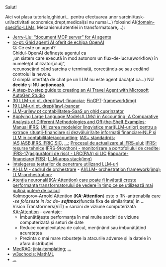 Salut!

Aici voi plasa tutoriale,ghiduri... pentru efectuarea unor sarcini/task-uri/activitati economice,drept,medical(si nu numai...) folosind AI([domain-specific-LLMs](https://medium.com/sage-ai/building-domain-specific-llms-for-reliable-accounting-solutions-at-sage-f5f49479c8ad), Mecanismul atentiei in transformatoare,...):

 - [Jerry-Liu:  “document MCP server” for AI agents](https://www.linkedin.com/posts/jerry-liu-64390071_ive-been-thinking-about-this-idea-of-a-activity-7326034385671983104-KU7l?utm_source=share&utm_medium=member_desktop&rcm=ACoAABLIPGMB6KpJrQjF9LX4I4WFQuRY84ckvhg)
 - [ro-pt: Ghid agenti AI oferit de echipa OpenAI ](https://www.pt.ro/openai-ghid-agenti/)
   <br/>Q: Ce este un agent?
<br/>Ghidul-OpenAI defineşte agentul ca
<br/>„un sistem care execută în mod autonom un flux-de-lucru(workflow) în numele/pt utilizator[ului]”,
<br/>recunoscând când sarcina e terminată, corectându‑se sau cedând controlul la nevoie.
<br/>O simplă interfaţă de chat pe un LLM nu este agent dacă(pt ca...) NU <b>decide</b> şi NU <b>acţionează</b>.
 - [A step-by-step guide to creating an AI Travel Agent with Microsoft AutoGen Studio](https://medium.com/@wxia8888/a-step-by-step-guide-to-creating-an-ai-travel-agent-with-microsoft-autogen-studio-7295592331ac)
 - [30 LLM-uri pt. drept(law)-financiar](https://www.lawstudies.ro/llm/drept-financiar); [FinGPT](https://levelup.gitconnected.com/fingpt-open-source-llm-for-finance-e8ec10d0bf40)-[framework(img)](https://miro.medium.com/v2/resize:fit:1400/1*NcxcT0TfKAK8vZYBAsFAFQ.png)
 - [19 LLM-uri pt. drept(law)-bancar](https://www.lawstudies.ro/llm/legea-bancar%C4%83)
 - [LLM-urilew pt contabilitatea-SaaS un ghid cuprinzator](https://www.sage.com/en-us/blog/llms-for-saas-accounting-a-comprehensive-guide/)
 - [Applying Large Language Models(LLMs) in Accounting: A Comparative Analysis of Different
Methodologies and Off-the-Shelf Examples](https://download.ssrn.com/2024/6/29/4650476.pdf?response-content-disposition=inline&X-Amz-Security-Token=IQoJb3JpZ2luX2VjEFEaCXVzLWVhc3QtMSJGMEQCIB2XM1vd62TPrcEmeSI0KizTPU%2FlsVDZiXrHay%2F5qKbHAiBTSPuYtFbQ04MBLA%2FXW6YX3afh9uFB0lhcchKer0vfaCrHBQi5%2F%2F%2F%2F%2F%2F%2F%2F%2F%2F8BEAQaDDMwODQ3NTMwMTI1NyIMHkPdXVCrjXlushuCKpsFUH8Qg4Ekt60E4Xb1jrMz7spdMaQk3FFNMFk0u0R8T0JlueWn7plYHGcvGL8xuDfccR6bT%2B1Ckkorwr8plSlDFqE2P7m2ttzu%2BC1huNOreUzyKVjnRezs5kgj6%2B9dcgkKRUAWclltTk1FPhwCE10mPafQKC0bfBdwKrAUiiNS4m7FSVQNR6ZQ%2BpYi%2BSJzzTq8TeFMAiiFRRk2l3uB9v7uE2jIX6LlvfVL2Bun%2F33cLjusxqNQLsE40wjBt8QoVd%2FmgiPtMHzvjPX9OlKC4lec5VNuc2Tossmo98NnQYMeAO24s6Gn9xRe%2BpMWlxlYrn0WptUKcmF8Q1UxTPlgCCV1aODnfhHUGmghCVjC97yTlUru%2FqkpKKzmVxv9QN0byyCZls77p%2BsFbH8UNP2%2FqtKWJklJF8CBimHUa7ntiPGxJaj%2FYV5IuWepoAKGwk39YqQ30pZkswZI%2B9UivquyX7MzpjDb4d2EpnDqQQNIhogatnMj2x9aJYx%2FW%2FmfnU6ATEd9WEBskAYk17P4zGvpebwfMlP5FmDDX86I2Bqm5vynCaB6VwquQnNrZb0mYR%2FpJqDpJLaJqEiEqeds2aPk%2By978bivRfMSeGHafMb3T7Gq8jNdwpP3ZcWjB0XHwh7%2BN3Our%2BQXI3F0VJQc85AXCWBOBanRfk2bTuWG6bfe03iSMmxC1FOb29j2RQiEn%2BaXx%2FiHgq1lo5VdOGQ7Jy6hqjTmEeTxjb2om7xuWDm6zR7DeOW50TanipAkojoMlQq%2Bu1jDeLrns0nq2OVEPXo0rZWXGtCC%2BXiILHmoWPhUY%2BNxP3%2FoJx78c3jeXBfIMtZFDy8n84H6L44fgrsJkesk3dCg7Mvvlvd4Pc%2B5n7th%2BSVBjbj3%2B%2BQy6rsDxzg59DC%2Fva6%2FBjqyAWbLLpq5bCE7vW2%2BSg4WyUzQw59vl1hkW5GIJkbB9uCavHHeuy14jg4yzK3IiWnJEqb1P4RZzMkM7hAzxt2iv0ERJfz2Uyr0N9wF7Q64NHLuxJKbxb3uDoR%2FuYQF9QZvhpBeYaD5awxVYib8Cmvxj%2FAB3KWwyQJ2VUWkTzQJvrnPVQknkQWC0n9ZsondMS1S%2FFHhkDRTRCs3GYmx0IXrbscm3spFeBFe2QeAbSg125GVDtw%3D&X-Amz-Algorithm=AWS4-HMAC-SHA256&X-Amz-Date=20250401T084410Z&X-Amz-SignedHeaders=host&X-Amz-Expires=300&X-Amz-Credential=ASIAUPUUPRWE5BCV4IC6%2F20250401%2Fus-east-1%2Fs3%2Faws4_request&X-Amz-Signature=b8a5c9c7e862126f54d7da86d108564b659525fba62af8c3cb9a4339c7a13623&abstractId=4650476); [Manual IFRS](https://viewpoint.pwc.com/dt/gx/en/pwc/manual_of_accounting/ifrs/ifrs_INT/ifrs_INT.html); [Utilizarea modelelor lingvistice mari(LLM-urilor) pentru a extrage situații-financiare și dezvăluiri/alte informații financiare](https://www.linkedin.com/pulse/using-large-language-models-extract-financial-sid-kumar-cfa-fdp-z9jle/);[NLP si LLM in contabilitate/accounting](https://www.mercity.ai/blog-post/nlp-and-llm-in-accounting); [IAS+ standadrds: IAS,IASB,IFRS,IFRIC,SIC,](https://www.iasplus.com/en/standards) [...](https://www.icaew.com/technical/corporate-reporting/ifrs/ifrs-accounting-standards-tracker); [Procesul de actualizare al IFRS-ului](https://icmab.gov.bd/wp-content/uploads/2019/05/8-Updates-on-IFRS.pdf); [IFRS-resurse tehnice](https://www.ey.com/en_gl/ifrs-technical-resources);[IFRS-9(python) - monitorizare a portofoliului de credite](https://medium.com/atoti/tutorial-how-to-build-an-ifrs-9-solution-with-python-and-atoti-6370dfb6c23); [IFRS-17(asigurătorii de risc) - LRC(PAA) si LIC](https://www.insuranceerm.com/content/partnered-content/ifrs-17-essentials/unpacking-lrc-and-lic-calculations-for-p-and-c-insurers.html);[Rapoarte-financiare(IFRS)](https://www.studocu.com/my/document/sunway-college/sbr-specimen-1/sbr%E9%87%8D%E7%82%B9%E7%AC%94%E8%AE%B0-klncnasjbc/66251773); [LLM-apps stack(img)](https://datasciencedojo.com/wp-content/uploads/LangChain-and-Orchestration-Frameworks.jpg.webp)
 - [intelegerea testarilor de penetrare utilizand LLM-uri](https://blog.gopenai.com/understanding-penetration-testing-with-llms-2b0ec6add14a)
 - [AI-LLM - cadrul de orchestrare](https://x.com/jblefevre60/status/1749859115961074010) - [AI/LLM- orchestration framework(img)](https://pbs.twimg.com/media/GEi_lygXQAAIS4w?format=jpg&name=small); [LLM-orchestration](https://www.linkedin.com/posts/data-science-dojo_orchestrationframework-activity-7154913549402660864-BX6d/);
 - [Atenția neuronală(KA-Attention) care poate fi învățată crește performanța transformatorului de vedere în timp ce se utilizează mai puțină putere de calcul](https://dev.to/aimodels-fyi/learnable-neural-attention-boosts-vision-transformer-performance-while-using-less-computing-power-2b62)
<br/>Kolmogorov-Arnold Attention (**KA-Attention**) este o RN-antrenabila care -*se foloseste in loc de*- ***softmax***(functia fixa de similaritate) in ...
<br/>Vision Transformers(ViT) = sarcini de viziune computerizată
<br/>[KA-Attention](https://www.aimodels.fyi/papers/arxiv/kolmogorov-arnold-attention-is-learnable-attention-better) - avantaje:
    - Îmbunătățește performanța în mai multe sarcini de viziune computerizată și seturi de date
    - Reduce complexitatea de calcul, menținând sau îmbunătățind acuratețea
    - Prezinta o mai mare robustețe la atacurile adverse și la datele în afara distribuției
 - [MedRAG](https://github.com/Teddy-XiongGZ/MedRAG/tree/main); [jinja-templating](https://jinja.palletsprojects.com/en/stable/); [...](https://www.google.com/search?q=github+python+ai+rag+mcp+medical+disease+symptom+prescription+drugs+precautions+treatment+recommendations++bot+assistant+agent+bot+predict&sca_esv=f2c3fa3a06631ada&rlz=1C1CHBF_enRO1132RO1132&sxsrf=AHTn8zrGQyjjSKAj8e1h4fDJAhGAuXwmjw%3A1744558801645&ei=0dr7Z8-UJ_SMxc8P3rGK6Ao&ved=0ahUKEwiPwaX9q9WMAxV0RvEDHd6YAq0Q4dUDCBE&uact=5&oq=github+python+ai+rag+mcp+medical+disease+symptom+prescription+drugs+precautions+treatment+recommendations++bot+assistant+agent+bot+predict&gs_lp=Egxnd3Mtd2l6LXNlcnAiigFnaXRodWIgcHl0aG9uIGFpIHJhZyBtY3AgbWVkaWNhbCBkaXNlYXNlIHN5bXB0b20gcHJlc2NyaXB0aW9uIGRydWdzIHByZWNhdXRpb25zIHRyZWF0bWVudCByZWNvbW1lbmRhdGlvbnMgIGJvdCBhc3Npc3RhbnQgYWdlbnQgYm90IHByZWRpY3RIAFAAWABwAHgAkAEAmAEAoAEAqgEAuAEDyAEA-AEBmAIAoAIAmAMAkgcAoAcAsgcAuAcA&sclient=gws-wiz-serp)
 - [w3schools: MathML](https://www.w3schools.com/ai/ai_mathematics.asp)
 - [...](https://www.google.com/search?sca_esv=84558b4239d0d7dc&rlz=1C1CHBF_enRO1132RO1132&sxsrf=AHTn8zodTjyFI8fCpe_f4uB7jP6L0__2yg:1743498593387&q=python+llm+IFRS,IAS+IFRS+SIC&udm=2&fbs=ABzOT_BYhiZpMrUAF0c9tORwPGlsodhGu4F1UEhEeTehlBu7020oMQ7aBpF-aNynCVlndtbrl-4J-rajucdRXcWuI2dKH9PAaK3ysaU0BSsPt4nUY66XgK_i1ksX1t7wbJ4XlSN3_Sovl3KlCML7ME1cwouhGns_CkbpeIPnBxJEJSEGrnnH0JwIXbOS9r6Vd51OJD3AQnYmg6tzAhwyAP9i66uHsY6dbQ&sa=X&ved=2ahUKEwjF4syyvraMAxWsBdsEHYEZI0cQtKgLegQIDhAB&biw=1920&bih=911&dpr=1)
